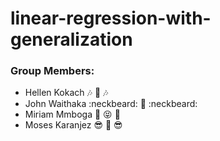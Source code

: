 # linear-regression-with-generalization

### Group Members:
- Hellen Kokach :notes: :musical_keyboard: :notes:
- John Waithaka :neckbeard: :sheep: :neckbeard:
- Miriam Mmboga :dancer: :stuck_out_tongue_closed_eyes: :dancer:
- Moses Karanjez :sunglasses: :metal: :sunglasses:
